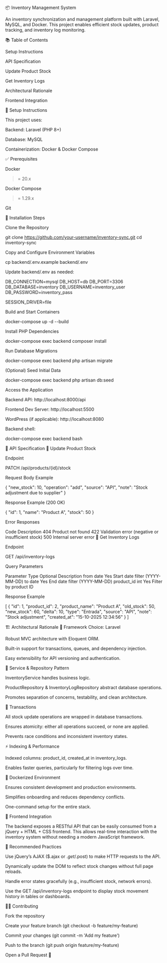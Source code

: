 📦 Inventory Management System

An inventory synchronization and management platform built with Laravel, MySQL, and Docker.
This project enables efficient stock updates, product tracking, and inventory log monitoring.

📚 Table of Contents

Setup Instructions

API Specification

Update Product Stock

Get Inventory Logs

Architectural Rationale

Frontend Integration

🧰 Setup Instructions

This project uses:

Backend: Laravel (PHP 8+)

Database: MySQL

Containerization: Docker & Docker Compose

✅ Prerequisites

Docker
 >= 20.x

Docker Compose
 >= 1.29.x

Git

🚀 Installation Steps

Clone the Repository

git clone https://github.com/your-username/inventory-sync.git
cd inventory-sync


Copy and Configure Environment Variables

cp backend/.env.example backend/.env


Update backend/.env as needed:

DB_CONNECTION=mysql
DB_HOST=db
DB_PORT=3306
DB_DATABASE=inventory
DB_USERNAME=inventory_user
DB_PASSWORD=inventory_pass

SESSION_DRIVER=file


Build and Start Containers

docker-compose up -d --build


Install PHP Dependencies

docker-compose exec backend composer install


Run Database Migrations

docker-compose exec backend php artisan migrate


(Optional) Seed Initial Data

docker-compose exec backend php artisan db:seed


Access the Application

Backend API: http://localhost:8000/api

Frontend Dev Server: http://localhost:5500

WordPress (if applicable): http://localhost:8080

Backend shell:

docker-compose exec backend bash

🧾 API Specification
🔸 Update Product Stock

Endpoint

PATCH /api/products/{id}/stock


Request Body Example

{
  "new_stock": 10,
  "operation": "add",
  "source": "API",
  "note": "Stock adjustment due to supplier"
}


Response Example (200 OK)

{
  "id": 1,
  "name": "Product A",
  "stock": 50
}


Error Responses

Code	Description
404	Product not found
422	Validation error (negative or insufficient stock)
500	Internal server error
🔸 Get Inventory Logs

Endpoint

GET /api/inventory-logs


Query Parameters

Parameter	Type	Optional	Description
from	date	Yes	Start date filter (YYYY-MM-DD)
to	date	Yes	End date filter (YYYY-MM-DD)
product_id	int	Yes	Filter by product ID

Response Example

[
  {
    "id": 1,
    "product_id": 2,
    "product_name": "Product A",
    "old_stock": 50,
    "new_stock": 60,
    "delta": 10,
    "type": "Entrada",
    "source": "API",
    "note": "Stock adjustment",
    "created_at": "15-10-2025 12:34:56"
  }
]

🏗️ Architectural Rationale
🧠 Framework Choice: Laravel

Robust MVC architecture with Eloquent ORM.

Built-in support for transactions, queues, and dependency injection.

Easy extensibility for API versioning and authentication.

🧰 Service & Repository Pattern

InventoryService handles business logic.

ProductRepository & InventoryLogRepository abstract database operations.

Promotes separation of concerns, testability, and clean architecture.

🔐 Transactions

All stock update operations are wrapped in database transactions.

Ensures atomicity: either all operations succeed, or none are applied.

Prevents race conditions and inconsistent inventory states.

⚡ Indexing & Performance

Indexed columns: product_id, created_at in inventory_logs.

Enables faster queries, particularly for filtering logs over time.

🐳 Dockerized Environment

Ensures consistent development and production environments.

Simplifies onboarding and reduces dependency conflicts.

One-command setup for the entire stack.

🧭 Frontend Integration

The backend exposes a RESTful API that can be easily consumed from a jQuery + HTML + CSS frontend.
This allows real-time interaction with the inventory system without needing a modern JavaScript framework.

🧰 Recommended Practices

Use jQuery’s AJAX ($.ajax or $.get/$.post) to make HTTP requests to the API.

Dynamically update the DOM to reflect stock changes without full page reloads.

Handle error states gracefully (e.g., insufficient stock, network errors).

Use the GET /api/inventory-logs endpoint to display stock movement history in tables or dashboards.

🧑‍💻 Contributing

Fork the repository

Create your feature branch (git checkout -b feature/my-feature)

Commit your changes (git commit -m 'Add my feature')

Push to the branch (git push origin feature/my-feature)

Open a Pull Request 🚀